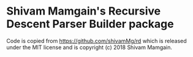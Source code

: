 # Shivam Mamgain's Recursive Descent Parser Builder package

Code is copied from https://github.com/shivamMg/rd which is released under the MIT license and is copyright (c) 2018 Shivam Mamgain.
